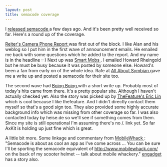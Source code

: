 ```yaml
---
layout: post
title: semacode coverage 
---
```



I <a href="http://semacode.org/weblog/archive/2004/05/04">released semacode </a>a few days ago. And it's been pretty well received so far. Here's a round up of the coverage. 

<a href="http://www.wirelessmoment.com/2004/05/simon_woodside_.html">Reiter's Camera Phone Report </a>was first out of the block. I like Alan and his weblog so I put him in the first wave of announcement emails. He emailed me back with some questions which he added to the report. And my name is in the headline :-) Next up was <a href="http://www.smartmobs.com/archives/003139.html">Smart Mobs </a>. I emailed Howard Rheingold but he must be busy because it was posted by someone else. Howard's been a fan from early on of the whole idea. Rafe at <a href="http://www.allaboutsymbian.com/news.php?id=22885">All About Symbian </a>gave me a write up and posted a semacode for their site too. 

The second wave had <a href="http://www.boingboing.net/2004/05/04/cameraphone_barcode_.html">Boing Boing </a>with a short write up. Probably most of today's hits came from there. It's a pretty popular site. Although I haven't actually checked yet. Also the story was picked up by <a href="http://www.thefeature.com/article?articleid=100600&amp;ref=1035318">TheFeature's Eric Lin </a>which is cool because I like thefeature. And I didn't directly contact them myself so that's a good sign too. They also provided some highly accurate background info which was missing from other coverage so far. I was also contacted today by heise.de so we'll see if something comes from them. Since my site is still operational I'm assuming there's no /. link yet. So far AxKit is holding up just fine which is great. 

A little bit more. Some linkage and commentary from <a href="http://www.mobilewhack.com/handset/apps/semacode.html">MobileWhack </a>: "Semacode is about as cool an app as I've come across ... You can be sure I'll be sporting the semacode equivalent of http://www.mobilewhack.com/ on the back of my scooter helmet -- talk about mobile whackery." <a href="http://www.engadget.com/entry/3982212676619745/">engadget </a>has a story also.
